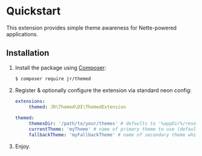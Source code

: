 # Quickstart

This extension provides simple theme awareness for Nette-powered applications.

## Installation

1. Install the package using [Composer](http://getcomposer.org/):

   ```sh
   $ composer require jr/themed
   ```

2. Register & optionally configure the extension via standard neon config:

   ```yml
   extensions:
		themed: JR\Themed\DI\ThemedExtension
	
   themed:
		themesDir: '/path/to/your/themes' # defaults to '%appDir%/resources/themes'
		currentTheme: 'myTheme' # name of primary theme to use (defaults to 'default')
		fallbackTheme: 'myFallbackTheme' # name of secondary theme which is used when some template in the primary theme does not exist (defaults to 'default')
   ```

3. Enjoy.